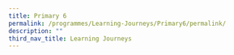 ```yaml
---
title: Primary 6
permalink: /programmes/Learning-Journeys/Primary6/permalink/
description: ""
third_nav_title: Learning Journeys
---
```

